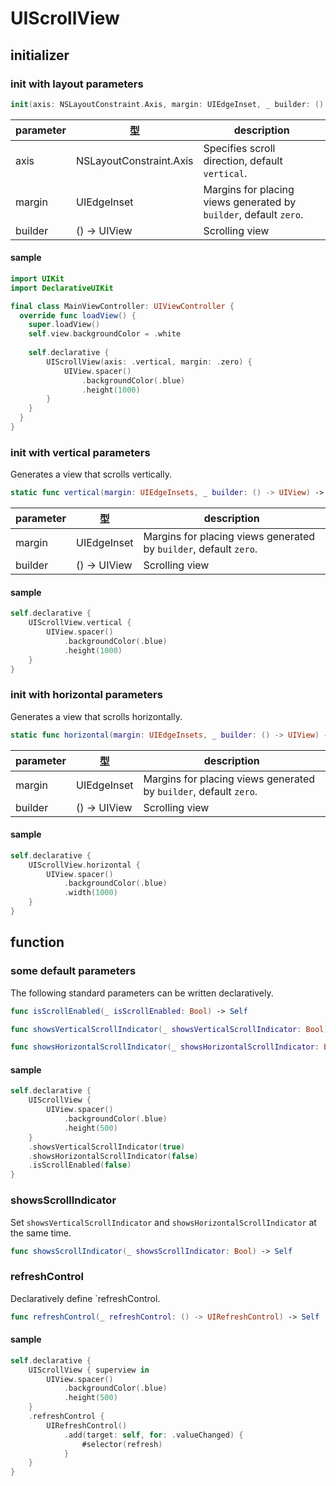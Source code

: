 # UIScrollView

## initializer

### init with layout parameters

```swift
init(axis: NSLayoutConstraint.Axis, margin: UIEdgeInset, _ builder: () -> UIView)
```

|  parameter | 型 | description |
| ---- | ---- | ---- |
| axis | NSLayoutConstraint.Axis | Specifies scroll direction, default `vertical`. |
| margin | UIEdgeInset | Margins for placing views generated by `builder`, default `zero`. |
| builder | () -> UIView | Scrolling view |

#### sample

```swift
import UIKit
import DeclarativeUIKit

final class MainViewController: UIViewController {
  override func loadView() {
    super.loadView()
    self.view.backgroundColor = .white
    
    self.declarative {
        UIScrollView(axis: .vertical, margin: .zero) {
            UIView.spacer()
                .backgroundColor(.blue)
                .height(1000)
        }
    }
  }
}
```

### init with vertical parameters

Generates a view that scrolls vertically.

```swift
static func vertical(margin: UIEdgeInsets, _ builder: () -> UIView) -> UIScrollView
```

|  parameter | 型 | description |
| ---- | ---- | ---- |
| margin | UIEdgeInset | Margins for placing views generated by `builder`, default `zero`. |
| builder | () -> UIView | Scrolling view |

#### sample

```swift
self.declarative {
    UIScrollView.vertical {
        UIView.spacer()
            .backgroundColor(.blue)
            .height(1000)
    }
}
```

### init with horizontal parameters

Generates a view that scrolls horizontally.

```swift
static func horizontal(margin: UIEdgeInsets, _ builder: () -> UIView) -> UIScrollView
```

|  parameter | 型 | description |
| ---- | ---- | ---- |
| margin | UIEdgeInset | Margins for placing views generated by `builder`, default `zero`. |
| builder | () -> UIView | Scrolling view |

#### sample

```swift
self.declarative {
    UIScrollView.horizontal {
        UIView.spacer()
            .backgroundColor(.blue)
            .width(1000)
    }
}
```

## function

### some default parameters

The following standard parameters can be written declaratively.

```swift
func isScrollEnabled(_ isScrollEnabled: Bool) -> Self

func showsVerticalScrollIndicator(_ showsVerticalScrollIndicator: Bool) -> Self

func showsHorizontalScrollIndicator(_ showsHorizontalScrollIndicator: Bool) -> Self
```

#### sample

```swift
self.declarative {
    UIScrollView {
        UIView.spacer()
            .backgroundColor(.blue)
            .height(500)
    }
    .showsVerticalScrollIndicator(true)
    .showsHorizontalScrollIndicator(false)
    .isScrollEnabled(false)
}
```

### showsScrollIndicator

Set `showsVerticalScrollIndicator` and `showsHorizontalScrollIndicator` at the same time.

```swift
func showsScrollIndicator(_ showsScrollIndicator: Bool) -> Self
```

### refreshControl

Declaratively define `refreshControl.

```swift
func refreshControl(_ refreshControl: () -> UIRefreshControl) -> Self
```

#### sample
```swift
self.declarative {
    UIScrollView { superview in
        UIView.spacer()
            .backgroundColor(.blue)
            .height(500)
    }
    .refreshControl {
        UIRefreshControl()
            .add(target: self, for: .valueChanged) {
                #selector(refresh)
            }
    }
}
```